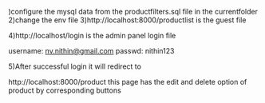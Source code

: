 )configure the mysql data from the productfilters.sql file in the currentfolder
2)change the env file
3)http://localhost:8000/productlist 
  is the guest file

4)http://localhost/login
is the admin panel login file

username: nv.nithin@gmail.com
passwd: nithin123

5)After successful login it will redirect to

http://localhost:8000/product
this page has the edit and delete option of product by corresponding buttons
